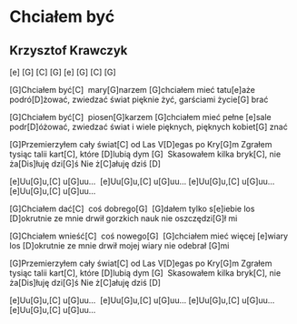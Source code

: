 # Chciałem być
## Krzysztof Krawczyk


[e] [G] [C] [G]
[e] [G] [C] [G]

[G]Chciałem być[C]  mary[G]narzem
[G]chciałem mieć tatu[e]aże
podró[D]żować, zwiedzać świat
pięknie żyć, garściami życie[G] brać

[G]Chciałem być[C]  piosen[G]karzem
[G]chciałem mieć pełne [e]sale
podr[D]óżować, zwiedzać świat
i wiele pięknych, pięknych kobiet[G] znać

[G]Przemierzyłem cały świat[C] od Las V[D]egas po Kry[G]m
Zgrałem tysiąc talii kart[C], które [D]lubią dym [G] 
Skasowałem kilka bryk[C], nie ża[Dis]łuję dzi[G]ś
Nie ż[C]ałuję dziś [D] 

[e]Uu[G]u,[C] u[G]uu…  [e]Uu[G]u,[C] u[G]uu… [e]Uu[G]u,[C] u[G]uu… [e]Uu[G]u,[C] u[G]uu…

[G]Chciałem dać[C]  coś dobrego[G] 
[G]dałem tylko s[e]iebie
los [D]okrutnie ze mnie drwił
gorzkich nauk nie oszczędzi[G]ł mi

[G]Chciałem wnieść[C]  coś nowego[G] 
[G]chciałem mieć więcej [e]wiary
los [D]okrutnie ze mnie drwił
mojej wiary nie odebrał [G]mi

[G]Przemierzyłem cały świat[C] od Las V[D]egas po Kry[G]m
Zgrałem tysiąc talii kart[C], które [D]lubią dym [G] 
Skasowałem kilka bryk[C], nie ża[Dis]łuję dzi[G]ś
Nie ż[C]ałuję dziś [D] 

[e]Uu[G]u,[C] u[G]uu…  [e]Uu[G]u,[C] u[G]uu… [e]Uu[G]u,[C] u[G]uu… [e]Uu[G]u,[C] u[G]uu…



